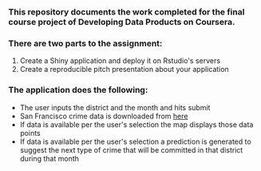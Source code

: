 ### This repository documents the work completed for the final course project of Developing Data Products on Coursera.


### There are two parts to the assignment:
1. Create a Shiny application and deploy it on Rstudio's servers
2. Create a reproducible pitch presentation about your application


### The application does the following:
- The user inputs the district and the month and hits submit
- San Francisco crime data is downloaded from [here](https://data.sfgov.org/Public-Safety/Police-Department-Incident-Reports-2018-to-Present/wg3w-h783)
- If data is available per the user's selection the map displays those data points
- If data is available per the user's selection a prediction is generated to suggest the next type of crime that will be committed in that district during that month